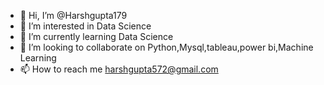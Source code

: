 - 👋 Hi, I’m @Harshgupta179
- 👀 I’m interested in Data Science
- 🌱 I’m currently learning Data Science
- 💞️ I’m looking to collaborate on Python,Mysql,tableau,power bi,Machine Learning
- 📫 How to reach me harshgupta572@gmail.com

<!---
Harshgupta179/Harshgupta179 is a ✨ special ✨ repository because its `README.md` (this file) appears on your GitHub profile.
You can click the Preview link to take a look at your changes.
--->
